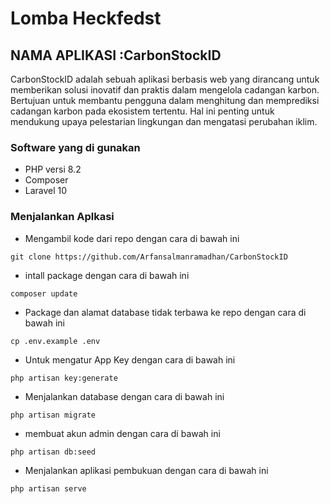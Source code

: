 # Lomba Heckfedst 

## NAMA APLIKASI :CarbonStockID
CarbonStockID adalah sebuah aplikasi berbasis web yang dirancang untuk memberikan solusi inovatif dan praktis dalam mengelola cadangan karbon. Bertujuan untuk membantu pengguna dalam menghitung dan memprediksi cadangan karbon pada ekosistem tertentu. Hal ini penting untuk mendukung upaya pelestarian lingkungan dan mengatasi perubahan iklim.
### Software yang di gunakan 
* PHP versi 8.2
* Composer 
* Laravel 10 

### Menjalankan Aplkasi 
* Mengambil kode dari repo dengan cara di bawah ini
```
git clone https://github.com/Arfansalmanramadhan/CarbonStockID
```
* intall package dengan cara di bawah ini
```
composer update
```
* Package dan alamat database tidak terbawa ke repo dengan cara di bawah ini
```
cp .env.example .env
```
* Untuk mengatur App Key dengan cara di bawah ini 
```
php artisan key:generate
```
* Menjalankan database dengan cara di bawah ini 
```
php artisan migrate
```
* membuat akun admin dengan cara di bawah ini 
```
php artisan db:seed
```
* Menjalankan aplikasi pembukuan dengan cara di bawah ini 
```
php artisan serve 
```
